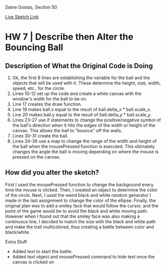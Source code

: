 Daine Gostas, Section 50

[Live Sketch Link](https://daine-gostas.github.io/120-work/HW-7/)

# HW 7 | Describe then Alter the Bouncing Ball

## Description of What the Original Code is Doing

1.  Ok, the first 8 lines are establishing the variable for the ball and the objects that will be used with it. These determine the height, size, width, speed, etc., for the circle.
2.  Lines 10-12 set up the code and create a white canvas with the window's width for the ball to be on.
3.  Line 17 creates the draw function.
4.  Line 19 makes ball.x equal to the result of ball.delta_x * ball.scale_x.
5.  Line 20 makes ball.y equal to the result of ball.delta_y * ball.scale_y.
6.  Lines 23-27 use if statements to change the positive/negative symbol of the ball's direction when it hits the edges of the width or height of the canvas. This allows the ball to "bounce" off the walls.
7.  Lines 30-31 create the ball.
8.  Lines 34-36 use a map to change the range of the width and height of the ball when the mousePressed function is executed. This ultimately changes the angle the ball is moving depending on where the mouse is pressed on the canvas.

## How did you alter the sketch?

First I used the mousePressed function to change the background every time the mouse is clicked.
Then, I created an object to determine the color of the circle.
Next, I used the weird black and white random generator I made in the last assignment to change the color of the ellipse.
Finally, the original plan was to add a smiley face that would follow the cursor, and the point of the game would be to avoid the black and white moving path. However when I found out that the smiley face was also making a continuous line, I decided to match the size with the black and white path and make the trail multicolored, thus creating a battle between color and black/white.

Extra Stuff
- Added text to start the battle.
- Added text object and mousePressed command to hide text once the canvas is clicked on
